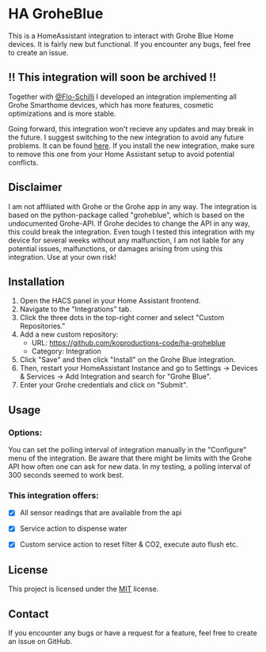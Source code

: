 # HA GroheBlue

This is a HomeAssistant integration to interact with Grohe Blue Home devices. It is fairly new but functional. If you encounter any bugs, feel free to create an issue. 

## :bangbang: This integration will soon be archived :bangbang: 
Together with [@Flo-Schilli](https://github.com/Flo-Schilli) I developed an integration implementing all Grohe Smarthome devices, which has more features, cosmetic optimizations and is more stable.

Going forward, this integration won't recieve any updates and may break in the future. I suggest switching to the new integration to avoid any future problems.
It can be found [here](https://github.com/Flo-Schilli/ha-grohe_smarthome). If you install the new integration, make sure to remove this one from your
Home Assistant setup to avoid potential conflicts. 

## Disclaimer
I am not affiliated with Grohe or the Grohe app in any way. The integration is based on the python-package called "groheblue", which is based on the undocumented Grohe-API. If Grohe decides to change the API in any way, this could break the integration. Even tough I tested this integration with my device for several weeks without any malfunction, I am not liable for any potential issues, malfunctions, or damages arising from using this integration. Use at your own risk!

## Installation
1. Open the HACS panel in your Home Assistant frontend.
2. Navigate to the "Integrations" tab.
3. Click the three dots in the top-right corner and select "Custom Repositories."
4. Add a new custom repository:
    - URL: https://github.com/koproductions-code/ha-groheblue
    - Category: Integration
7. Click "Save" and then click "Install" on the Grohe Blue integration.
8. Then, restart your HomeAssistant Instance and go to Settings -> Devices & Services -> Add Integration and search for "Grohe Blue".
9. Enter your Grohe credentials and click on "Submit".

## Usage

### Options:
You can set the polling interval of integration manually in the "Configure" menu of the integration. Be aware that there might be limits with the Grohe API how often one can ask for new data. In my testing, a polling interval of 300 seconds seemed to work best. 

### This integration offers:
- [x] All sensor readings that are available from the api
- [x] Service action to dispense water  
- [x] Custom service action to reset filter & CO2, execute auto flush etc.


## License
This project is licensed under the <MIT> [MIT](https://github.com/koproductions-code/ha-groheblue/blob/master/LICENSE) license.

## Contact
If you encounter any bugs or have a request for a feature, feel free to create an issue on GitHub.
